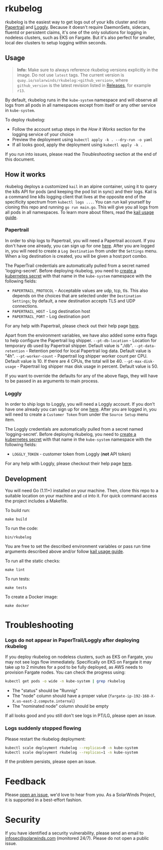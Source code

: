 # rkubelog

rkubelog is the easiest way to get logs out of your k8s cluster and into [Papertrail](https://www.papertrail.com/) and [Loggly](https://www.loggly.com/). Because it doesn't require DaemonSets, sidecars, fluentd or persistent claims, it's one of the only solutions for logging in nodeless clusters, such as EKS on Fargate. But it's also perfect for smaller, local dev clusters to setup logging within seconds.

## Usage

> __Info:__ Make sure to always reference rkubelog versions explicitly in the image. Do not use `latest` tags. The current version is `quay.io/solarwinds/rkubelog:<github_version>`, where `github_version` is the latest revision listed in [Releases](https://github.com/solarwinds/rkubelog/releases), for example `r13`.

By default, rkubelog runs in the `kube-system` namespace and will observe all logs from all pods in all namespaces except from itself or any other service in `kube-system`.

To deploy rkubelog:

- Follow the account setup steps in the _How it Works_ section for the logging service of your choice
- Preview the deployment using `kubectl apply -k . --dry-run -o yaml`
- If all looks good, apply the deployment using `kubectl apply -k .`

If you run into issues, please read the _Troubleshooting_ section at the end of this document.

## How it works

rkubelog deploys a customized `kail` in an alpine container, using it to query the k8s API for pods (and keeping the pod list in sync) and their logs. Kail is a command line k8s logging client that lives at the opposite end of the specificity spectrum from `kubectl logs ...`. You can run kail yourself by cloning this repo and running `go run main.go`. This will give you all logs from all pods in all namespaces. 
To learn more about filters, read the [kail usage guide](https://github.com/boz/kail/tree/eb6734178238dc794641e82779855fabc2071e23#usage).

### Papertrail

In order to ship logs to Papertrail, you will need a Papertrail account. If you don't have one already, you can sign up for one [here](https://www.papertrail.com/). After you are logged in, you will need to create a `Log Destination` from under the `Settings` menu. When a log destination is created, you will be given a host:port combo.

The PaperTrail credentials are automatically pulled from a secret named 'logging-secret'. Before deploying rkubelog, you need to [create a kubernetes secret](https://kubernetes.io/docs/concepts/configuration/secret/) with that name in the `kube-system` namespace with the following fields:

- `PAPERTRAIL_PROTOCOL` - Acceptable values are udp, tcp, tls. This also depends on the choices that are selected under the `Destination Settings`; by default, a new destination accepts TLS and UDP connections.
- `PAPERTRAIL_HOST` - Log destination host
- `PAPERTRAIL_PORT` - Log destination port

For any help with Papertrail, please check out their help page [here](https://help.papertrailapp.com/).

Apart from the environment variables, we have also added some extra flags to help configure the Papertrail log shipper.
`--pt-db-location` - Location for temporary db used by Papertrail shipper. Default value is "./db".
`--pt-data-retention` - Retention period for local Papertrail log data. Default value is "4h".
`--pt-worker-count` - Papertrail log shipper worker count per CPU. Default value is 10. If there are 4 CPUs, the total will be 40.
`--pt-max-disk-usage` - Papertrail log shipper max disk usage in percent. Default value is 50.

If you want to override the defaults for any of the above flags, they will have to be passed in as arguments to main process.

### Loggly

In order to ship logs to Loggly, you will need a Loggly account. If you don't have one already you can sign up for one [here](https://www.loggly.com/). After you are logged in, you will need to create a `Customer Token` from under the `Source Setup` menu item.

The Loggly credentials are automatically pulled from a secret named 'logging-secret'. Before deploying rkubelog, you need to [create a kubernetes secret](https://kubernetes.io/docs/concepts/configuration/secret/) with that name in the `kube-system` namespace with the following fields:

- `LOGGLY_TOKEN` - customer token from Loggly (__not__ API token)

For any help with Loggly, please checkout their help page [here](https://www.loggly.com/docs-index/).

## Development

You will need Go (1.11+) installed on your machine. Then, clone this repo to a suitable location on your machine and `cd` into it. For quick command access the project includes a Makefile.

To build run:
```
make build
```

To run the code:
```
bin/rkubelog
```

You are free to set the described environment variables or pass run time arguments described above and/or follow [kail usage guide](https://github.com/boz/kail/tree/eb6734178238dc794641e82779855fabc2071e23#usage).

To run all the static checks:
```
make lint
```

To run tests:
```
make tests
```

To create a Docker image:
```
make docker
```

# Troubleshooting

### Logs do not appear in PaperTrail/Loggly after deploying rkubelog

If you deploy rkubelog on nodeless clusters, such as EKS on Fargate, you may not see logs flow immediately. Specifically on EKS on Fargate it may take up to 2 minutes for a pod to be fully deployed, as AWS needs to provision Fargate nodes. You can check the progress using:

```bash
kubectl get pods -o wide -n kube-system | grep rkubelog
```

- The "status" should be "Runnig"
- The "node" column should have a proper value (`fargate-ip-192-168-X-X.us-east-2.compute.internal`)
- The "nominated node" column should be empty

If all looks good and you still don't see logs in PT/LG, please open an issue.

### Logs suddenly stopped flowing

Please restart the rkubelog deployment:

```bash
kubectl scale deployment rkubelog --replicas=0 -n kube-system
kubectl scale deployment rkubelog --replicas=1 -n kube-system
```

If the problem persists, please open an issue.

# Feedback

Please [open an issue](https://github.com/solarwinds/rkubelog/issues/new), we'd love to hear from you. As a SolarWinds Project, it is supported in a best-effort fashion.

# Security

If you have identified a security vulnerability, please send an email to infosec@solarwinds.com (monitored 24/7). Please do not open a public issue.
